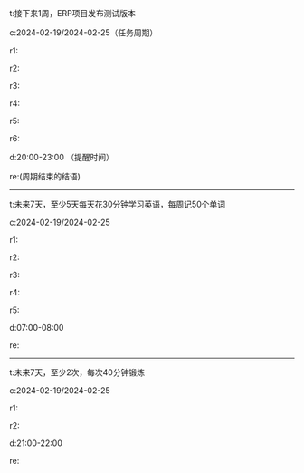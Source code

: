 t:接下来1周，ERP项目发布测试版本

c:2024-02-19/2024-02-25（任务周期）

r1:

r2:

r3:

r4:

r5:

r6:

d:20:00-23:00 （提醒时间）

re:(周期结束的结语)

------

t:未来7天，至少5天每天花30分钟学习英语，每周记50个单词

c:2024-02-19/2024-02-25

r1:

r2:

r3:

r4:

r5:

d:07:00-08:00

re:

------

t:未来7天，至少2次，每次40分钟锻炼

c:2024-02-19/2024-02-25

r1:

r2:

d:21:00-22:00

re:


